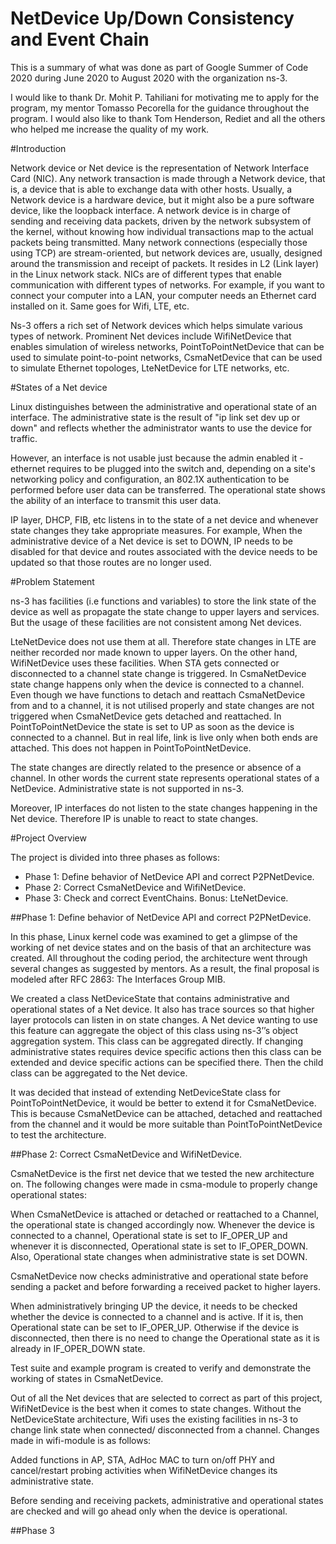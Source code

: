 # NetDevice Up/Down Consistency and Event Chain

This is a summary of what was done as part of Google Summer of Code 2020 during June 2020 to August 2020 with the organization ns-3. 

I would like to thank Dr. Mohit P. Tahiliani for motivating me to apply for the program, my mentor Tomasso Pecorella for the guidance throughout the program. I would also like to thank Tom Henderson,  Rediet and all the others who helped me increase the quality of my work.


#Introduction

Network device or Net device is the representation of Network Interface Card (NIC). Any network transaction is made through a Network device, that is, a device that is able to exchange data with other hosts. Usually, a Network device is a hardware device, but it might also be a pure software device, like the loopback interface. A network device is in charge of sending and receiving data packets, driven by the network subsystem of the kernel, without knowing how individual transactions map to the actual packets being transmitted. Many network connections (especially those using TCP) are stream-oriented, but network devices are, usually, designed around the transmission and receipt of packets. It resides in L2 (Link layer) in the Linux network stack. NICs are of different types that enable communication with different types of networks. For example, if you want to connect your computer into a LAN, your computer needs an Ethernet card installed on it. Same goes for Wifi, LTE, etc.
 
Ns-3 offers a rich set of Network devices which helps simulate various types of network. Prominent Net devices include WifiNetDevice that enables simulation of wireless networks, PointToPointNetDevice that can be used to simulate point-to-point networks, CsmaNetDevice that can be used to simulate Ethernet topologes, LteNetDevice for LTE networks, etc.

#States of a Net device

Linux distinguishes between the administrative and operational state of an interface. The administrative state is the result of "ip link set dev <dev> up or down" and reflects whether the administrator wants to use the device for traffic.

However, an interface is not usable just because the admin enabled it - ethernet requires to be plugged into the switch and, depending on a site's networking policy and configuration, an 802.1X authentication to be performed before user data can be transferred. The operational state shows the ability of an interface to transmit this user data.

IP layer, DHCP, FIB, etc listens in to the state of a net device and whenever state changes they take appropriate measures. For example, When the administrative device of a Net device is set to DOWN, IP needs to be disabled for that device and routes associated with the device needs to be updated so that those routes are no longer used.  

#Problem Statement

ns-3 has facilities (i.e functions and variables) to store the link state of the device as well as propagate the state change to upper layers and services. But the usage of these facilities are not consistent among Net devices.

LteNetDevice does not use them at all. Therefore state changes in LTE are neither recorded nor made known to upper layers. On the other hand, WifiNetDevice uses these facilities. When STA gets connected or disconnected to a channel state change is triggered. In CsmaNetDevice state change happens only when the device is connected to a channel. Even though we have functions to detach and reattach CsmaNetDevice from and to a channel, it is not utilised properly and state changes are not triggered when CsmaNetDevice gets detached and reattached. In PointToPointNetDevice the state is set to UP as soon as the device is connected to a channel. But in real life, link is live only when both ends are attached. This does not happen in PointToPointNetDevice.

The state changes are directly related to the presence or absence of a channel. In other words the current state represents operational states of a NetDevice. Administrative state is not supported in ns-3.

Moreover, IP interfaces do not listen to the state changes happening in the Net device. Therefore IP is unable to react to state changes. 

#Project Overview 

The project is divided into three phases as follows:

* Phase 1: Define behavior of NetDevice API and correct P2PNetDevice.
* Phase 2: Correct CsmaNetDevice and WifiNetDevice. 
* Phase 3: Check and correct EventChains. Bonus: LteNetDevice.


 

##Phase 1: Define behavior of NetDevice API and correct P2PNetDevice.

In this phase, Linux kernel code was examined to get a glimpse of the working of net device states and on the basis of that an architecture was created. All throughout the coding period, the architecture went through several changes as suggested by mentors. As a result, the final proposal is modeled after RFC 2863: The Interfaces Group MIB. 

We created a class NetDeviceState that contains administrative and operational states of a Net device. It also has trace sources so that higher layer protocols can listen in on state changes. A Net device wanting to use this feature can aggregate the object of this class using ns-3’’s object aggregation system. This class can be aggregated directly. If changing administrative states requires device specific actions then this class can be extended and device specific actions can be specified there. Then the child class can be aggregated to the Net device. 

It was decided that instead of extending NetDeviceState class for PointToPointNetDevice, it would be better to extend it for CsmaNetDevice. This is because CsmaNetDevice can be attached, detached and reattached from the channel and it would be more suitable than PointToPointNetDevice to test the architecture. 


##Phase 2:  Correct CsmaNetDevice and WifiNetDevice. 

CsmaNetDevice is the first net device that we tested the new architecture on. The following changes were made in csma-module to properly change operational states:

When CsmaNetDevice is attached or detached or reattached to a Channel, the operational state is changed accordingly now. Whenever the device is connected to a channel, Operational state is set to IF_OPER_UP and whenever it is disconnected, Operational state is set to IF_OPER_DOWN. Also, Operational state changes when administrative state is set DOWN. 

CsmaNetDevice now checks administrative and operational state before sending a packet and before forwarding a received packet to higher layers.

When administratively bringing UP the device, it needs to be checked whether the device is connected to a channel and is active. If it is, then Operational state can be set to IF_OPER_UP. Otherwise if the device is disconnected, then there is no need to change the Operational state as it is already in IF_OPER_DOWN state.

Test suite and example program is created to verify and demonstrate the working of states in CsmaNetDevice.

Out of all the Net devices that are selected to correct as part of this project, WifiNetDevice is the best when it comes to state changes. Without the NetDeviceState architecture, Wifi uses the existing facilities in ns-3 to change link state when connected/ disconnected from a channel. Changes made in wifi-module is as follows:

Added functions in AP, STA, AdHoc MAC to turn on/off PHY and cancel/restart probing activities when WifiNetDevice changes its administrative state. 

Before sending and receiving packets, administrative and operational states are checked and will go ahead only when the device is operational.

##Phase 3







